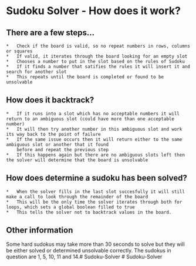 # Sudoku Solver - How does it work?

## There are a few steps...

	*	Check if the board is valid, so no repeat numbers in rows, columns or squares
 	* 	If valid, it iterates through the board looking for an empty slot
 	* 	Chooses a number to put in the slot based on the rules of Sudoku
 	* 	If it finds a number that satifies the rules it will insert it and search for another slot
 	* 	This repeats until the board is completed or found to be unsolvable

## How does it backtrack?
	* 	If it runs into a slot which has no acceptable numbers it will return to an ambiguous slot (could have more than one acceptable number)
 	* 	It will then try another number in this ambiguous slot and work its way back to the point of failure
 	* 	If the same issue occurs then it will return either to the same ambiguous slot or another that it found
		before and repeat the previous step
	*	If this happens again but there are no ambiguous slots left then the solver will determine that the board is unsolvable

## How does determine a sudoku has been solved?
	*	When the solver fills in the last slot succesfully it will still make a call to look through the remainder of the board
	*	This will be the only time the solver iterates through both for loops, which sets a global boolean filled to true
	*	This tells the solver not to backtrack values in the board.

## Other information

Some hard sudokus may take more than 30 seconds to solve but they will be either solved or determined unsolvable correctly. 
The sudokus in question are 1, 5, 10, 11 and 14.#   S u d o k u - S o l v e r  
 #   S u d o k u - S o l v e r  
 
